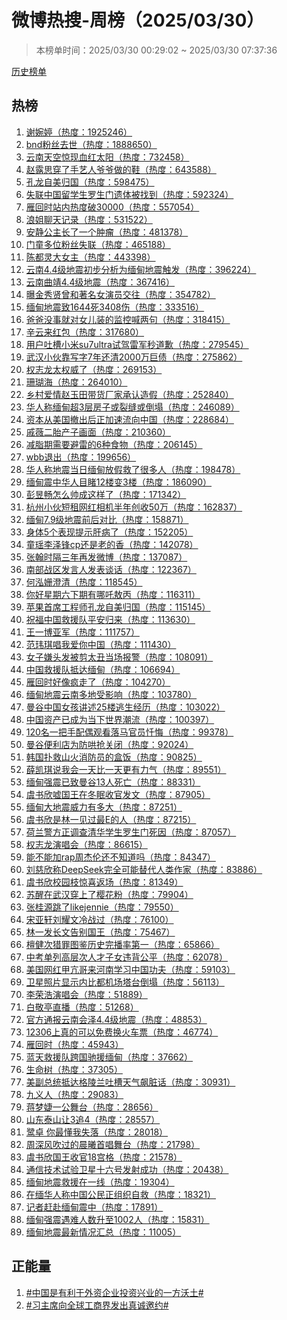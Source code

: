 <h1>
微博热搜-周榜（2025/03/30）
</h1>
<blockquote>
<p>
本榜单时间：2025/03/30 00:29:02 ~ 2025/03/30 07:37:36
</p>
</blockquote>
<p>
<a href="https://github.com/daifee/weibo-hot-search/tree/main/archives/weekly">历史榜单</a>
</p>
<h2>
热榜
</h2>
<ol>

<li>
<a href="https://s.weibo.com/weibo?q=%23%E8%B0%A2%E5%A9%89%E5%A9%B7%23" target="weibo">
谢婉婷（热度：1925246）
</a>
</li>

<li>
<a href="https://s.weibo.com/weibo?q=%23bnd%E7%B2%89%E4%B8%9D%E5%8E%BB%E4%B8%96%23" target="weibo">
bnd粉丝去世（热度：1888650）
</a>
</li>

<li>
<a href="https://s.weibo.com/weibo?q=%23%E4%BA%91%E5%8D%97%E5%A4%A9%E7%A9%BA%E6%83%8A%E7%8E%B0%E8%A1%80%E7%BA%A2%E5%A4%AA%E9%98%B3%23" target="weibo">
云南天空惊现血红太阳（热度：732458）
</a>
</li>

<li>
<a href="https://s.weibo.com/weibo?q=%23%E8%B5%B5%E9%9C%B2%E6%80%9D%E7%A9%BF%E4%BA%86%E6%89%8B%E8%89%BA%E4%BA%BA%E7%88%B7%E7%88%B7%E5%81%9A%E7%9A%84%E9%9E%8B%23" target="weibo">
赵露思穿了手艺人爷爷做的鞋（热度：643588）
</a>
</li>

<li>
<a href="https://s.weibo.com/weibo?q=%23%E5%AD%94%E9%BE%99%E8%87%AA%E7%BE%8E%E5%BD%92%E5%9B%BD%23" target="weibo">
孔龙自美归国（热度：598475）
</a>
</li>

<li>
<a href="https://s.weibo.com/weibo?q=%23%E5%A4%B1%E8%81%94%E4%B8%AD%E5%9B%BD%E7%95%99%E5%AD%A6%E7%94%9F%E7%BD%97%E7%94%9F%E9%97%A8%E9%81%97%E4%BD%93%E8%A2%AB%E6%89%BE%E5%88%B0%23" target="weibo">
失联中国留学生罗生门遗体被找到（热度：592324）
</a>
</li>

<li>
<a href="https://s.weibo.com/weibo?q=%23%E9%9B%81%E5%9B%9E%E6%97%B6%E7%AB%99%E5%86%85%E7%83%AD%E5%BA%A6%E7%A0%B430000%23" target="weibo">
雁回时站内热度破30000（热度：557054）
</a>
</li>

<li>
<a href="https://s.weibo.com/weibo?q=%23%E6%B5%AA%E5%A7%90%E8%81%8A%E5%A4%A9%E8%AE%B0%E5%BD%95%23" target="weibo">
浪姐聊天记录（热度：531522）
</a>
</li>

<li>
<a href="https://s.weibo.com/weibo?q=%23%E5%AE%89%E9%9D%99%E5%85%AC%E4%B8%BB%E9%95%BF%E4%BA%86%E4%B8%80%E4%B8%AA%E8%82%BF%E7%98%A4%23" target="weibo">
安静公主长了一个肿瘤（热度：481378）
</a>
</li>

<li>
<a href="https://s.weibo.com/weibo?q=%23%E9%97%A8%E7%AB%A5%E5%A4%9A%E4%BD%8D%E7%B2%89%E4%B8%9D%E5%A4%B1%E8%81%94%23" target="weibo">
门童多位粉丝失联（热度：465188）
</a>
</li>

<li>
<a href="https://s.weibo.com/weibo?q=%23%E9%99%88%E9%83%BD%E7%81%B5%E5%A4%A7%E5%A5%B3%E4%B8%BB%23" target="weibo">
陈都灵大女主（热度：443398）
</a>
</li>

<li>
<a href="https://s.weibo.com/weibo?q=%23%E4%BA%91%E5%8D%974.4%E7%BA%A7%E5%9C%B0%E9%9C%87%E5%88%9D%E6%AD%A5%E5%88%86%E6%9E%90%E4%B8%BA%E7%BC%85%E7%94%B8%E5%9C%B0%E9%9C%87%E8%A7%A6%E5%8F%91%23" target="weibo">
云南4.4级地震初步分析为缅甸地震触发（热度：396224）
</a>
</li>

<li>
<a href="https://s.weibo.com/weibo?q=%23%E4%BA%91%E5%8D%97%E6%9B%B2%E9%9D%964.4%E7%BA%A7%E5%9C%B0%E9%9C%87%23" target="weibo">
云南曲靖4.4级地震（热度：367416）
</a>
</li>

<li>
<a href="https://s.weibo.com/weibo?q=%23%E6%9B%9D%E9%87%91%E7%A7%80%E8%B4%A4%E6%9B%BE%E5%92%8C%E8%91%97%E5%90%8D%E5%A5%B3%E6%BC%94%E5%91%98%E4%BA%A4%E5%BE%80%23" target="weibo">
曝金秀贤曾和著名女演员交往（热度：354782）
</a>
</li>

<li>
<a href="https://s.weibo.com/weibo?q=%23%E7%BC%85%E7%94%B8%E5%9C%B0%E9%9C%87%E8%87%B41644%E6%AD%BB3408%E4%BC%A4%23" target="weibo">
缅甸地震致1644死3408伤（热度：333516）
</a>
</li>

<li>
<a href="https://s.weibo.com/weibo?q=%23%E7%88%B8%E7%88%B8%E6%B2%A1%E4%BA%8B%E5%B0%B1%E5%AF%B9%E5%A5%B3%E5%84%BF%E8%A3%85%E7%9A%84%E7%9B%91%E6%8E%A7%E5%96%8A%E4%B8%A4%E5%8F%A5%23" target="weibo">
爸爸没事就对女儿装的监控喊两句（热度：318415）
</a>
</li>

<li>
<a href="https://s.weibo.com/weibo?q=%23%E8%BE%9B%E4%BA%91%E6%9D%A5%E7%BA%A2%E5%8C%85%23" target="weibo">
辛云来红包（热度：317680）
</a>
</li>

<li>
<a href="https://s.weibo.com/weibo?q=%23%E7%94%A8%E6%88%B7%E5%90%90%E6%A7%BD%E5%B0%8F%E7%B1%B3su7ultra%E8%AF%95%E9%A9%BE%E9%9B%B7%E5%86%9B%E7%A7%92%E9%81%93%E6%AD%89%23" target="weibo">
用户吐槽小米su7ultra试驾雷军秒道歉（热度：279545）
</a>
</li>

<li>
<a href="https://s.weibo.com/weibo?q=%23%E6%AD%A6%E6%B1%89%E5%B0%8F%E4%BC%99%E9%9D%A0%E5%86%99%E5%AD%977%E5%B9%B4%E8%BF%98%E6%B8%852000%E4%B8%87%E5%B7%A8%E5%80%BA%23" target="weibo">
武汉小伙靠写字7年还清2000万巨债（热度：275862）
</a>
</li>

<li>
<a href="https://s.weibo.com/weibo?q=%23%E6%9D%83%E5%BF%97%E9%BE%99%E5%A4%AA%E6%9D%83%E5%A8%81%E4%BA%86%23" target="weibo">
权志龙太权威了（热度：269153）
</a>
</li>

<li>
<a href="https://s.weibo.com/weibo?q=%23%E7%8F%8A%E7%91%9A%E6%B5%B7%23" target="weibo">
珊瑚海（热度：264010）
</a>
</li>

<li>
<a href="https://s.weibo.com/weibo?q=%23%E4%B9%A1%E6%9D%91%E7%88%B1%E6%83%85%E8%B5%B5%E7%8E%89%E7%94%B0%E5%B8%A6%E8%B4%A7%E5%8E%82%E5%AE%B6%E6%89%BF%E8%AE%A4%E9%80%A0%E5%81%87%23" target="weibo">
乡村爱情赵玉田带货厂家承认造假（热度：252840）
</a>
</li>

<li>
<a href="https://s.weibo.com/weibo?q=%23%E5%8D%8E%E4%BA%BA%E7%A7%B0%E7%BC%85%E7%94%B8%E8%B6%853%E5%B1%82%E6%88%BF%E5%AD%90%E6%88%96%E8%A3%82%E7%BC%9D%E6%88%96%E5%80%92%E5%A1%8C%23" target="weibo">
华人称缅甸超3层房子或裂缝或倒塌（热度：246089）
</a>
</li>

<li>
<a href="https://s.weibo.com/weibo?q=%23%E8%B5%84%E6%9C%AC%E4%BB%8E%E7%BE%8E%E5%9B%BD%E6%92%A4%E5%87%BA%E5%90%8E%E6%AD%A3%E5%8A%A0%E9%80%9F%E6%B5%81%E5%90%91%E4%B8%AD%E5%9B%BD%23" target="weibo">
资本从美国撤出后正加速流向中国（热度：228684）
</a>
</li>

<li>
<a href="https://s.weibo.com/weibo?q=%23%E6%88%9A%E8%96%87%E4%BA%8C%E8%83%8E%E4%BA%A7%E5%AD%90%E7%94%BB%E9%9D%A2%23" target="weibo">
戚薇二胎产子画面（热度：210360）
</a>
</li>

<li>
<a href="https://s.weibo.com/weibo?q=%23%E5%87%8F%E8%84%82%E6%9C%9F%E9%9C%80%E8%A6%81%E9%81%BF%E9%9B%B7%E7%9A%846%E7%A7%8D%E9%A3%9F%E7%89%A9%23" target="weibo">
减脂期需要避雷的6种食物（热度：206145）
</a>
</li>

<li>
<a href="https://s.weibo.com/weibo?q=%23wbb%E9%80%80%E5%87%BA%23" target="weibo">
wbb退出（热度：199656）
</a>
</li>

<li>
<a href="https://s.weibo.com/weibo?q=%23%E5%8D%8E%E4%BA%BA%E7%A7%B0%E5%9C%B0%E9%9C%87%E5%BD%93%E6%97%A5%E7%BC%85%E7%94%B8%E6%94%BE%E5%81%87%E6%95%91%E4%BA%86%E5%BE%88%E5%A4%9A%E4%BA%BA%23" target="weibo">
华人称地震当日缅甸放假救了很多人（热度：198478）
</a>
</li>

<li>
<a href="https://s.weibo.com/weibo?q=%23%E7%BC%85%E7%94%B8%E9%9C%87%E4%B8%AD%E5%8D%8E%E4%BA%BA%E7%9B%AE%E7%9D%B912%E6%A5%BC%E5%8F%983%E6%A5%BC%23" target="weibo">
缅甸震中华人目睹12楼变3楼（热度：186090）
</a>
</li>

<li>
<a href="https://s.weibo.com/weibo?q=%23%E5%BD%AD%E6%98%B1%E7%95%85%E6%80%8E%E4%B9%88%E5%B8%85%E6%88%90%E8%BF%99%E6%A0%B7%E4%BA%86%23" target="weibo">
彭昱畅怎么帅成这样了（热度：171342）
</a>
</li>

<li>
<a href="https://s.weibo.com/weibo?q=%23%E6%9D%AD%E5%B7%9E%E5%B0%8F%E4%BC%99%E7%9F%AD%E7%A7%9F%E7%BD%91%E7%BA%A2%E7%9B%B8%E6%9C%BA%E5%8D%8A%E5%B9%B4%E5%88%9B%E6%94%B650%E4%B8%87%23" target="weibo">
杭州小伙短租网红相机半年创收50万（热度：162837）
</a>
</li>

<li>
<a href="https://s.weibo.com/weibo?q=%23%E7%BC%85%E7%94%B87.9%E7%BA%A7%E5%9C%B0%E9%9C%87%E5%89%8D%E5%90%8E%E5%AF%B9%E6%AF%94%23" target="weibo">
缅甸7.9级地震前后对比（热度：158871）
</a>
</li>

<li>
<a href="https://s.weibo.com/weibo?q=%23%E8%BA%AB%E4%BD%935%E4%B8%AA%E8%A1%A8%E7%8E%B0%E6%8F%90%E7%A4%BA%E8%82%9D%E7%97%85%E4%BA%86%23" target="weibo">
身体5个表现提示肝病了（热度：152205）
</a>
</li>

<li>
<a href="https://s.weibo.com/weibo?q=%23%E7%AB%A5%E7%91%B6%E6%9D%8E%E6%B3%BD%E9%94%8Bcp%E8%BF%98%E6%98%AF%E8%80%81%E7%9A%84%E9%A6%99%23" target="weibo">
童瑶李泽锋cp还是老的香（热度：142078）
</a>
</li>

<li>
<a href="https://s.weibo.com/weibo?q=%23%E5%BC%A0%E7%BF%B0%E6%97%B6%E9%9A%94%E4%B8%89%E5%B9%B4%E5%86%8D%E5%8F%91%E5%BE%AE%E5%8D%9A%23" target="weibo">
张翰时隔三年再发微博（热度：137087）
</a>
</li>

<li>
<a href="https://s.weibo.com/weibo?q=%23%E5%8D%97%E9%83%A8%E6%88%98%E5%8C%BA%E5%8F%91%E8%A8%80%E4%BA%BA%E5%8F%91%E8%A1%A8%E8%B0%88%E8%AF%9D%23" target="weibo">
南部战区发言人发表谈话（热度：122367）
</a>
</li>

<li>
<a href="https://s.weibo.com/weibo?q=%23%E4%BD%95%E6%B3%93%E5%A7%97%E6%BE%84%E6%B8%85%23" target="weibo">
何泓姗澄清（热度：118545）
</a>
</li>

<li>
<a href="https://s.weibo.com/weibo?q=%23%E4%BD%A0%E5%A5%BD%E6%98%9F%E6%9C%9F%E5%85%AD%E4%B8%8B%E6%9C%9F%E6%9C%89%E5%93%AA%E5%90%92%E6%95%96%E4%B8%99%23" target="weibo">
你好星期六下期有哪吒敖丙（热度：116311）
</a>
</li>

<li>
<a href="https://s.weibo.com/weibo?q=%23%E8%8B%B9%E6%9E%9C%E9%A6%96%E5%B8%AD%E5%B7%A5%E7%A8%8B%E5%B8%88%E5%AD%94%E9%BE%99%E8%87%AA%E7%BE%8E%E5%BD%92%E5%9B%BD%23" target="weibo">
苹果首席工程师孔龙自美归国（热度：115145）
</a>
</li>

<li>
<a href="https://s.weibo.com/weibo?q=%23%E7%A5%9D%E7%A6%8F%E4%B8%AD%E5%9B%BD%E6%95%91%E6%8F%B4%E9%98%9F%E5%B9%B3%E5%AE%89%E5%BD%92%E6%9D%A5%23" target="weibo">
祝福中国救援队平安归来（热度：113630）
</a>
</li>

<li>
<a href="https://s.weibo.com/weibo?q=%23%E7%8E%8B%E4%B8%80%E5%8D%9A%E4%BA%9A%E5%86%9B%23" target="weibo">
王一博亚军（热度：111757）
</a>
</li>

<li>
<a href="https://s.weibo.com/weibo?q=%23%E8%8C%83%E7%8E%AE%E7%90%AA%E5%94%B1%E6%88%91%E7%88%B1%E4%BD%A0%E4%B8%AD%E5%9B%BD%23" target="weibo">
范玮琪唱我爱你中国（热度：111430）
</a>
</li>

<li>
<a href="https://s.weibo.com/weibo?q=%23%E5%A5%B3%E5%AD%90%E5%AB%8C%E5%A4%B4%E5%8F%91%E8%A2%AB%E5%89%AA%E5%A4%AA%E4%B8%91%E5%BD%93%E5%9C%BA%E6%8A%A5%E8%AD%A6%23" target="weibo">
女子嫌头发被剪太丑当场报警（热度：108091）
</a>
</li>

<li>
<a href="https://s.weibo.com/weibo?q=%23%E4%B8%AD%E5%9B%BD%E6%95%91%E6%8F%B4%E9%98%9F%E6%8A%B5%E8%BE%BE%E7%BC%85%E7%94%B8%23" target="weibo">
中国救援队抵达缅甸（热度：106694）
</a>
</li>

<li>
<a href="https://s.weibo.com/weibo?q=%23%E9%9B%81%E5%9B%9E%E6%97%B6%E5%A5%BD%E5%83%8F%E7%96%AF%E8%B5%B0%E4%BA%86%23" target="weibo">
雁回时好像疯走了（热度：104270）
</a>
</li>

<li>
<a href="https://s.weibo.com/weibo?q=%23%E7%BC%85%E7%94%B8%E5%9C%B0%E9%9C%87%E4%BA%91%E5%8D%97%E5%A4%9A%E5%9C%B0%E5%8F%97%E5%BD%B1%E5%93%8D%23" target="weibo">
缅甸地震云南多地受影响（热度：103780）
</a>
</li>

<li>
<a href="https://s.weibo.com/weibo?q=%23%E6%9B%BC%E8%B0%B7%E4%B8%AD%E5%9B%BD%E5%A5%B3%E5%AD%A9%E8%AE%B2%E8%BF%B025%E6%A5%BC%E9%80%83%E7%94%9F%E7%BB%8F%E5%8E%86%23" target="weibo">
曼谷中国女孩讲述25楼逃生经历（热度：103022）
</a>
</li>

<li>
<a href="https://s.weibo.com/weibo?q=%23%E4%B8%AD%E5%9B%BD%E8%B5%84%E4%BA%A7%E5%B7%B2%E6%88%90%E4%B8%BA%E5%BD%93%E4%B8%8B%E4%B8%96%E7%95%8C%E6%BD%AE%E6%B5%81%23" target="weibo">
中国资产已成为当下世界潮流（热度：100397）
</a>
</li>

<li>
<a href="https://s.weibo.com/weibo?q=%23120%E5%90%8D%E4%B8%80%E6%8A%8A%E6%89%8B%E9%85%8D%E5%81%B6%E8%A7%82%E7%9C%8B%E8%90%BD%E9%A9%AC%E5%AE%98%E5%91%98%E5%BF%8F%E6%82%94%23" target="weibo">
120名一把手配偶观看落马官员忏悔（热度：99378）
</a>
</li>

<li>
<a href="https://s.weibo.com/weibo?q=%23%E6%9B%BC%E8%B0%B7%E4%BE%BF%E5%88%A9%E5%BA%97%E4%B8%BA%E9%98%B2%E5%93%84%E6%8A%A2%E5%85%B3%E9%97%AD%23" target="weibo">
曼谷便利店为防哄抢关闭（热度：92024）
</a>
</li>

<li>
<a href="https://s.weibo.com/weibo?q=%23%E9%9F%A9%E5%9B%BD%E6%89%91%E6%95%91%E5%B1%B1%E7%81%AB%E6%B6%88%E9%98%B2%E5%91%98%E7%9A%84%E7%9B%92%E9%A5%AD%23" target="weibo">
韩国扑救山火消防员的盒饭（热度：90825）
</a>
</li>

<li>
<a href="https://s.weibo.com/weibo?q=%23%E8%96%9B%E5%87%AF%E7%90%AA%E8%AF%B4%E6%88%91%E4%BC%9A%E4%B8%80%E5%A4%A9%E6%AF%94%E4%B8%80%E5%A4%A9%E6%9B%B4%E6%9C%89%E5%8A%9B%E6%B0%94%23" target="weibo">
薛凯琪说我会一天比一天更有力气（热度：89551）
</a>
</li>

<li>
<a href="https://s.weibo.com/weibo?q=%23%E7%BC%85%E7%94%B8%E5%BC%BA%E9%9C%87%E5%B7%B2%E8%87%B4%E6%9B%BC%E8%B0%B713%E4%BA%BA%E6%AD%BB%E4%BA%A1%23" target="weibo">
缅甸强震已致曼谷13人死亡（热度：88331）
</a>
</li>

<li>
<a href="https://s.weibo.com/weibo?q=%23%E8%99%9E%E4%B9%A6%E6%AC%A3%E5%98%98%E5%9B%BD%E7%8E%8B%E5%9C%A8%E5%86%AC%E7%9C%A0%E6%94%B6%E5%AE%98%E5%8F%91%E6%96%87%23" target="weibo">
虞书欣嘘国王在冬眠收官发文（热度：87905）
</a>
</li>

<li>
<a href="https://s.weibo.com/weibo?q=%23%E7%BC%85%E7%94%B8%E5%A4%A7%E5%9C%B0%E9%9C%87%E5%A8%81%E5%8A%9B%E6%9C%89%E5%A4%9A%E5%A4%A7%23" target="weibo">
缅甸大地震威力有多大（热度：87251）
</a>
</li>

<li>
<a href="https://s.weibo.com/weibo?q=%23%E8%99%9E%E4%B9%A6%E6%AC%A3%E6%98%AF%E6%9E%97%E4%B8%80%E8%A7%81%E8%BF%87%E6%9C%80E%E7%9A%84%E4%BA%BA%23" target="weibo">
虞书欣是林一见过最E的人（热度：87215）
</a>
</li>

<li>
<a href="https://s.weibo.com/weibo?q=%23%E8%8D%B7%E5%85%B0%E8%AD%A6%E6%96%B9%E6%AD%A3%E8%B0%83%E6%9F%A5%E6%B8%85%E5%8D%8E%E5%AD%A6%E7%94%9F%E7%BD%97%E7%94%9F%E9%97%A8%E6%AD%BB%E5%9B%A0%23" target="weibo">
荷兰警方正调查清华学生罗生门死因（热度：87057）
</a>
</li>

<li>
<a href="https://s.weibo.com/weibo?q=%23%E6%9D%83%E5%BF%97%E9%BE%99%E6%BC%94%E5%94%B1%E4%BC%9A%23" target="weibo">
权志龙演唱会（热度：86615）
</a>
</li>

<li>
<a href="https://s.weibo.com/weibo?q=%23%E8%83%BD%E4%B8%8D%E8%83%BD%E5%8A%A0rap%E5%91%A8%E6%9D%B0%E4%BC%A6%E8%BF%98%E4%B8%8D%E7%9F%A5%E9%81%93%E5%90%97%23" target="weibo">
能不能加rap周杰伦还不知道吗（热度：84347）
</a>
</li>

<li>
<a href="https://s.weibo.com/weibo?q=%23%E5%88%98%E6%85%88%E6%AC%A3%E7%A7%B0DeepSeek%E5%AE%8C%E5%85%A8%E5%8F%AF%E8%83%BD%E6%9B%BF%E4%BB%A3%E4%BA%BA%E7%B1%BB%E4%BD%9C%E5%AE%B6%23" target="weibo">
刘慈欣称DeepSeek完全可能替代人类作家（热度：83886）
</a>
</li>

<li>
<a href="https://s.weibo.com/weibo?q=%23%E8%99%9E%E4%B9%A6%E6%AC%A3%E6%A0%A1%E5%9B%AD%E6%9E%9D%E6%83%8A%E5%96%9C%E8%BF%94%E5%9C%BA%23" target="weibo">
虞书欣校园枝惊喜返场（热度：81349）
</a>
</li>

<li>
<a href="https://s.weibo.com/weibo?q=%23%E8%8B%8F%E9%86%92%E5%9C%A8%E6%AD%A6%E6%B1%89%E7%A9%BF%E4%B8%8A%E4%BA%86%E6%A8%B1%E8%8A%B1%E7%B2%89%23" target="weibo">
苏醒在武汉穿上了樱花粉（热度：79904）
</a>
</li>

<li>
<a href="https://s.weibo.com/weibo?q=%23%E5%BC%A0%E6%A1%82%E6%BA%90%E8%B7%B3%E4%BA%86likejennie%23" target="weibo">
张桂源跳了likejennie（热度：79550）
</a>
</li>

<li>
<a href="https://s.weibo.com/weibo?q=%23%E5%AE%8B%E4%BA%9A%E8%BD%A9%E5%88%98%E8%80%80%E6%96%87%E5%86%B7%E6%88%98%E8%BF%87%23" target="weibo">
宋亚轩刘耀文冷战过（热度：76100）
</a>
</li>

<li>
<a href="https://s.weibo.com/weibo?q=%23%E6%9E%97%E4%B8%80%E5%8F%91%E9%95%BF%E6%96%87%E5%91%8A%E5%88%AB%E5%9B%BD%E7%8E%8B%23" target="weibo">
林一发长文告别国王（热度：75467）
</a>
</li>

<li>
<a href="https://s.weibo.com/weibo?q=%23%E6%AA%80%E5%81%A5%E6%AC%A1%E7%8C%8E%E7%BD%AA%E5%9B%BE%E9%89%B4%E5%8E%86%E5%8F%B2%E5%AE%8C%E6%92%AD%E7%8E%87%E7%AC%AC%E4%B8%80%23" target="weibo">
檀健次猎罪图鉴历史完播率第一（热度：65866）
</a>
</li>

<li>
<a href="https://s.weibo.com/weibo?q=%23%E4%B8%AD%E8%80%83%E5%8D%95%E5%88%97%E9%AB%98%E5%B1%82%E6%AC%A1%E4%BA%BA%E6%89%8D%E5%AD%90%E5%A5%B3%E8%BF%9D%E8%83%8C%E5%85%AC%E5%B9%B3%23" target="weibo">
中考单列高层次人才子女违背公平（热度：62078）
</a>
</li>

<li>
<a href="https://s.weibo.com/weibo?q=%23%E7%BE%8E%E5%9B%BD%E7%BD%91%E7%BA%A2%E7%94%B2%E4%BA%A2%E5%93%A5%E6%9D%A5%E6%B2%B3%E5%8D%97%E5%AD%A6%E4%B9%A0%E4%B8%AD%E5%9B%BD%E5%8A%9F%E5%A4%AB%23" target="weibo">
美国网红甲亢哥来河南学习中国功夫（热度：59103）
</a>
</li>

<li>
<a href="https://s.weibo.com/weibo?q=%23%E5%8D%AB%E6%98%9F%E7%85%A7%E7%89%87%E6%98%BE%E7%A4%BA%E5%86%85%E6%AF%94%E9%83%BD%E6%9C%BA%E5%9C%BA%E5%A1%94%E5%8F%B0%E5%80%92%E5%A1%8C%23" target="weibo">
卫星照片显示内比都机场塔台倒塌（热度：56113）
</a>
</li>

<li>
<a href="https://s.weibo.com/weibo?q=%23%E6%9D%8E%E8%8D%A3%E6%B5%A9%E6%BC%94%E5%94%B1%E4%BC%9A%23" target="weibo">
李荣浩演唱会（热度：51889）
</a>
</li>

<li>
<a href="https://s.weibo.com/weibo?q=%23%E7%99%BD%E6%95%AC%E4%BA%AD%E7%9B%B4%E6%92%AD%23" target="weibo">
白敬亭直播（热度：51268）
</a>
</li>

<li>
<a href="https://s.weibo.com/weibo?q=%23%E5%AE%98%E6%96%B9%E9%80%9A%E6%8A%A5%E4%BA%91%E5%8D%97%E4%BC%9A%E6%B3%BD4.4%E7%BA%A7%E5%9C%B0%E9%9C%87%23" target="weibo">
官方通报云南会泽4.4级地震（热度：48853）
</a>
</li>

<li>
<a href="https://s.weibo.com/weibo?q=%2312306%E4%B8%8A%E7%9C%9F%E7%9A%84%E5%8F%AF%E4%BB%A5%E5%85%8D%E8%B4%B9%E6%8D%A2%E7%81%AB%E8%BD%A6%E7%A5%A8%23" target="weibo">
12306上真的可以免费换火车票（热度：46774）
</a>
</li>

<li>
<a href="https://s.weibo.com/weibo?q=%23%E9%9B%81%E5%9B%9E%E6%97%B6%23" target="weibo">
雁回时（热度：45943）
</a>
</li>

<li>
<a href="https://s.weibo.com/weibo?q=%23%E8%93%9D%E5%A4%A9%E6%95%91%E6%8F%B4%E9%98%9F%E8%B7%A8%E5%9B%BD%E9%A9%B0%E6%8F%B4%E7%BC%85%E7%94%B8%23" target="weibo">
蓝天救援队跨国驰援缅甸（热度：37662）
</a>
</li>

<li>
<a href="https://s.weibo.com/weibo?q=%23%E7%94%9F%E5%91%BD%E6%A0%91%23" target="weibo">
生命树（热度：37305）
</a>
</li>

<li>
<a href="https://s.weibo.com/weibo?q=%23%E7%BE%8E%E5%89%AF%E6%80%BB%E7%BB%9F%E6%8A%B5%E8%BE%BE%E6%A0%BC%E9%99%B5%E5%85%B0%E5%90%90%E6%A7%BD%E5%A4%A9%E6%B0%94%E9%A3%99%E8%84%8F%E8%AF%9D%23" target="weibo">
美副总统抵达格陵兰吐槽天气飙脏话（热度：30931）
</a>
</li>

<li>
<a href="https://s.weibo.com/weibo?q=%23%E4%B9%9D%E4%B9%89%E4%BA%BA%23" target="weibo">
九义人（热度：29083）
</a>
</li>

<li>
<a href="https://s.weibo.com/weibo?q=%23%E8%92%8B%E6%A2%A6%E5%A9%95%E4%B8%80%E5%85%AC%E8%88%9E%E5%8F%B0%23" target="weibo">
蒋梦婕一公舞台（热度：28656）
</a>
</li>

<li>
<a href="https://s.weibo.com/weibo?q=%23%E5%B1%B1%E4%B8%9C%E6%B3%B0%E5%B1%B1%E8%AE%A93%E8%BF%BD4%23" target="weibo">
山东泰山让3追4（热度：28557）
</a>
</li>

<li>
<a href="https://s.weibo.com/weibo?q=%23%E9%B9%AD%E5%8D%93%20%E4%BD%A0%E6%9C%80%E6%87%82%E6%88%91%E5%A4%B1%E8%90%BD%23" target="weibo">
鹭卓 你最懂我失落（热度：28018）
</a>
</li>

<li>
<a href="https://s.weibo.com/weibo?q=%23%E5%91%A8%E6%B7%B1%E9%A3%8E%E5%90%B9%E8%BF%87%E7%9A%84%E6%99%A8%E6%9B%A6%E9%A6%96%E5%94%B1%E8%88%9E%E5%8F%B0%23" target="weibo">
周深风吹过的晨曦首唱舞台（热度：21798）
</a>
</li>

<li>
<a href="https://s.weibo.com/weibo?q=%23%E8%99%9E%E4%B9%A6%E6%AC%A3%E5%9B%BD%E7%8E%8B%E6%94%B6%E5%AE%9818%E5%AE%AB%E6%A0%BC%23" target="weibo">
虞书欣国王收官18宫格（热度：21578）
</a>
</li>

<li>
<a href="https://s.weibo.com/weibo?q=%23%E9%80%9A%E4%BF%A1%E6%8A%80%E6%9C%AF%E8%AF%95%E9%AA%8C%E5%8D%AB%E6%98%9F%E5%8D%81%E5%85%AD%E5%8F%B7%E5%8F%91%E5%B0%84%E6%88%90%E5%8A%9F%23" target="weibo">
通信技术试验卫星十六号发射成功（热度：20438）
</a>
</li>

<li>
<a href="https://s.weibo.com/weibo?q=%23%E7%BC%85%E7%94%B8%E5%9C%B0%E9%9C%87%E6%95%91%E6%8F%B4%E5%9C%A8%E4%B8%80%E7%BA%BF%23" target="weibo">
缅甸地震救援在一线（热度：19304）
</a>
</li>

<li>
<a href="https://s.weibo.com/weibo?q=%23%E5%9C%A8%E7%BC%85%E5%8D%8E%E4%BA%BA%E7%A7%B0%E4%B8%AD%E5%9B%BD%E5%85%AC%E6%B0%91%E6%AD%A3%E7%BB%84%E7%BB%87%E8%87%AA%E6%95%91%23" target="weibo">
在缅华人称中国公民正组织自救（热度：18321）
</a>
</li>

<li>
<a href="https://s.weibo.com/weibo?q=%23%E8%AE%B0%E8%80%85%E8%B5%B6%E8%B5%B4%E7%BC%85%E7%94%B8%E9%9C%87%E4%B8%AD%23" target="weibo">
记者赶赴缅甸震中（热度：17891）
</a>
</li>

<li>
<a href="https://s.weibo.com/weibo?q=%23%E7%BC%85%E7%94%B8%E5%BC%BA%E9%9C%87%E9%81%87%E9%9A%BE%E4%BA%BA%E6%95%B0%E5%8D%87%E8%87%B31002%E4%BA%BA%23" target="weibo">
缅甸强震遇难人数升至1002人（热度：15831）
</a>
</li>

<li>
<a href="https://s.weibo.com/weibo?q=%23%E7%BC%85%E7%94%B8%E5%9C%B0%E9%9C%87%E6%9C%80%E6%96%B0%E6%83%85%E5%86%B5%E6%B1%87%E6%80%BB%23" target="weibo">
缅甸地震最新情况汇总（热度：11005）
</a>
</li>

</ol>
<h2>
正能量
</h2>
<ol>

<li>
<a href="https://s.weibo.com/weibo?q=%23%23%E4%B8%AD%E5%9B%BD%E6%98%AF%E6%9C%89%E5%88%A9%E4%BA%8E%E5%A4%96%E8%B5%84%E4%BC%81%E4%B8%9A%E6%8A%95%E8%B5%84%E5%85%B4%E4%B8%9A%E7%9A%84%E4%B8%80%E6%96%B9%E6%B2%83%E5%9C%9F%23%23" target="weibo">
#中国是有利于外资企业投资兴业的一方沃土#
</a>
</li>

<li>
<a href="https://s.weibo.com/weibo?q=%23%23%E4%B9%A0%E4%B8%BB%E5%B8%AD%E5%90%91%E5%85%A8%E7%90%83%E5%B7%A5%E5%95%86%E7%95%8C%E5%8F%91%E5%87%BA%E7%9C%9F%E8%AF%9A%E9%82%80%E7%BA%A6%23%23" target="weibo">
#习主席向全球工商界发出真诚邀约#
</a>
</li>

</ol>